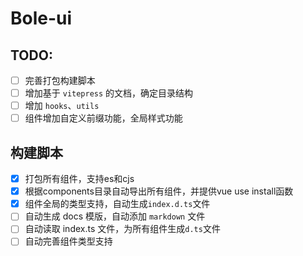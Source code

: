 # Bole-ui

## TODO:

- [ ] 完善打包构建脚本
- [ ] 增加基于 `vitepress` 的文档，确定目录结构
- [ ] 增加 `hooks`、`utils`
- [ ] 组件增加自定义前缀功能，全局样式功能

## 构建脚本
- [x] 打包所有组件，支持es和cjs
- [x] 根据components目录自动导出所有组件，并提供vue use install函数
- [x] 组件全局的类型支持，自动生成`index.d.ts`文件
- [ ] 自动生成 docs 模版，自动添加 `markdown` 文件
- [ ] 自动读取 index.ts 文件，为所有组件生成`d.ts`文件
- [ ] 自动完善组件类型支持
